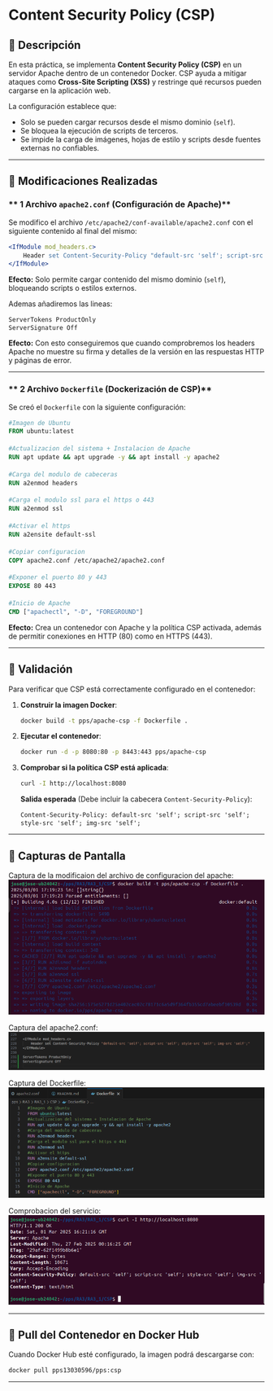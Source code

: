 # Content Security Policy (CSP)

## **🔹 Descripción**
En esta práctica, se implementa **Content Security Policy (CSP)** en un servidor Apache dentro de un contenedor Docker. CSP ayuda a mitigar ataques como **Cross-Site Scripting (XSS)** y restringe qué recursos pueden cargarse en la aplicación web.

La configuración establece que:
- Solo se pueden cargar recursos desde el mismo dominio (`self`).
- Se bloquea la ejecución de scripts de terceros.
- Se impide la carga de imágenes, hojas de estilo y scripts desde fuentes externas no confiables.

---

## **🔹 Modificaciones Realizadas**

### ** 1 Archivo `apache2.conf` (Configuración de Apache)**
Se modifico el archivo `/etc/apache2/conf-available/apache2.conf` con el siguiente contenido al final del mismo:

```apache
<IfModule mod_headers.c>
    Header set Content-Security-Policy "default-src 'self'; script-src 'self'; style-src 'self'; img-src 'self';"
</IfModule>
```
**Efecto:** Solo permite cargar contenido del mismo dominio (`self`), bloqueando scripts o estilos externos.

Ademas añadiremos las lineas: 
```
ServerTokens ProductOnly
ServerSignature Off
```
**Efecto:** Con esto conseguiremos que cuando comprobremos los headers Apache no muestre su firma y detalles de la versión en las respuestas HTTP y páginas de error.

---

### ** 2️ Archivo `Dockerfile` (Dockerización de CSP)**
Se creó el `Dockerfile` con la siguiente configuración:

```dockerfile
#Imagen de Ubuntu
FROM ubuntu:latest

#Actualizacion del sistema + Instalacion de Apache
RUN apt update && apt upgrade -y && apt install -y apache2

#Carga del modulo de cabeceras
RUN a2enmod headers

#Carga el modulo ssl para el https o 443
RUN a2enmod ssl

#Activar el https
RUN a2ensite default-ssl

#Copiar configuracion 
COPY apache2.conf /etc/apache2/apache2.conf

#Exponer el puerto 80 y 443 
EXPOSE 80 443

#Inicio de Apache
CMD ["apachectl", "-D", "FOREGROUND"]
```
**Efecto:** Crea un contenedor con Apache y la política CSP activada, además de permitir conexiones en HTTP (80) como en HTTPS (443).

---

## **🔹 Validación**
Para verificar que CSP está correctamente configurado en el contenedor:

1. **Construir la imagen Docker**:
   ```sh
   docker build -t pps/apache-csp -f Dockerfile .
   ```
2. **Ejecutar el contenedor**:
   ```sh
   docker run -d -p 8080:80 -p 8443:443 pps/apache-csp
   ```
3. **Comprobar si la política CSP está aplicada**:
   ```sh
   curl -I http://localhost:8080
   ```
    **Salida esperada** (Debe incluir la cabecera `Content-Security-Policy`):
   ```
   Content-Security-Policy: default-src 'self'; script-src 'self'; style-src 'self'; img-src 'self';
   ```

---

## **🔹 Capturas de Pantalla**
  
  Captura de la modificaion del archivo de configuracion del apache:  
  ![Construccion de la imagen](./Capturas/Contruccio_de_la_imagen.png)
  
  Captura del apache2.conf:  
  ![Captura de la modificacion de apache2.conf](./Capturas/modificacion_apache2.conf.png)

  Captura del Dockerfile:  
  ![Dockerfile](Capturas/Dockerfile.png)
  
  
  Comprobacion del servicio:  
  ![Comprobacion de los cambios](./Capturas/Comprobacion_headers.png)
 

---

## **🔹 Pull del Contenedor en Docker Hub**
Cuando Docker Hub esté configurado, la imagen podrá descargarse con:
```sh
docker pull pps13030596/pps:csp
```

---
